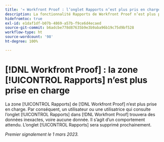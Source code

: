 ```yaml
---
title: '« Workfront Proof : l’onglet Rapports n’est plus pris en charge »'
description: La fonctionnalité Rapports de Workfront Proof n’est plus prise en charge. Par conséquent, un utilisateur ou une utilisatrice qui consulte l’onglet Rapports dans Workfront Proof trouvera des données inexactes, voire aucune donnée. Il s’agit d’un comportement attendu. L’onglet Rapports sera supprimé prochainement.
hidefromtoc: true
exl-id: e1daf1df-b07b-4869-a57b-f9ce6d4ecaed
source-git-commit: b6adcbe778d87635b9e3b9aba96b19c75d9bf528
workflow-type: ht
source-wordcount: '98'
ht-degree: 100%

---
```


# [!DNL Workfront Proof] : la zone [!UICONTROL Rapports] n’est plus prise en charge

<!--Requested article-->

La zone [!UICONTROL Rapports] de [!DNL Workfront Proof] n’est plus prise en charge. Par conséquent, un utilisateur ou une utilisatrice qui consulte l’onglet [!UICONTROL Rapports] dans [!DNL Workfront Proof] trouvera des données inexactes, voire aucune donnée. Il s’agit d’un comportement attendu. L’onglet [!UICONTROL Rapports] sera supprimé prochainement.

_Premier signalement le 1 mars 2023._
